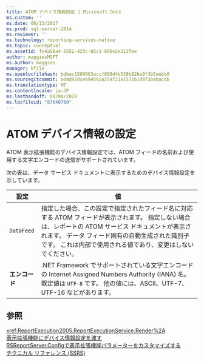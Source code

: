 ```yaml
---
title: ATOM デバイス情報設定 | Microsoft Docs
ms.custom: ''
ms.date: 06/13/2017
ms.prod: sql-server-2014
ms.reviewer: ''
ms.technology: reporting-services-native
ms.topic: conceptual
ms.assetid: fe4a56a4-5552-423c-85c1-895e2e212fee
author: maggiesMSFT
ms.author: maggies
manager: kfile
ms.openlocfilehash: bdbac1500063accf868d4b538b82ba9f3b5aebb0
ms.sourcegitcommit: ad4d92dce894592a259721a1571b1d8736abacdb
ms.translationtype: MT
ms.contentlocale: ja-JP
ms.lasthandoff: 08/04/2020
ms.locfileid: "87640780"
---
```

# <a name="atom-device-information-settings"></a>ATOM デバイス情報の設定
  ATOM 表示拡張機能のデバイス情報設定では、ATOM フィードの名前および使用する文字エンコードの送信がサポートされています。  
  
 次の表は、データ サービス ドキュメントに表示するためのデバイス情報設定を示しています。  
  
|設定|値|  
|-------------|-----------|  
|`DataFeed`|指定した場合、この設定で指定されたフィード名に対応する ATOM フィードが表示されます。 指定しない場合は、レポートの ATOM サービス ドキュメントが表示されます。 データ フィード固有の自動生成された識別子です。 これは内部で使用される値であり、変更はしないでください。|  
|**エンコード**|.NET Framework でサポートされている文字エンコードの Internet Assigned Numbers Authority (IANA) 名。 既定値は `UTF-8` です。 他の値には、ASCII、UTF-7、UTF-16 などがあります。|  
  
## <a name="see-also"></a>参照  
 <xref:ReportExecution2005.ReportExecutionService.Render%2A>   
 [表示拡張機能にデバイス情報設定を渡す](report-server-web-service/net-framework/passing-device-information-settings-to-rendering-extensions.md)   
 [RSReportServer.Configで表示拡張機能パラメーターをカスタマイズする](customize-rendering-extension-parameters-in-rsreportserver-config.md)   
 [テクニカル リファレンス (SSRS)](../../2014/reporting-services/technical-reference-ssrs.md)  
  
  
